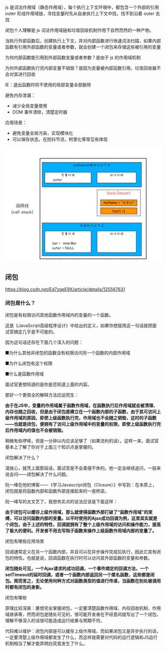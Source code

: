 js 是词法作用域（静态作用域），每个执行上下文环境中，都包含一个外部的引用 outer 形成作用域链，寻找变量时先从自身执行上下文中找，找不到沿着 outer 去找

闭包个人理解是 js 词法作用域链和垃圾回收机制作用下自然而然的一种产物。

当执行外部函数后，创建执行上下文，并对内部函数进行快速词法扫描，如果内部函数有引用外部函数的变量或者参数，就会创建一个闭包来存储这些被引用的变量

为何内部函数能引用到外部函数变量或者参数？是由于 js 的作用域机制

为何外部函数执行完内部变量不销毁？是因为变量被内部函数引用，垃圾回收器不会对其进行回收

  

IE：退出函数时将不使用的局部变量全部删除

避免内存泄漏：

- 减少全局变量使用
- DOM 事件清除，清楚定时器

应用场景：

- 避免变量全局污染，实现模块化
- 可以保存状态，在防抖节流，柯里化等常见有体现



![](../assets/作用域链、闭包-20240717200748392.jpg)



## 闭包
https://blog.csdn.net/Ed7zgeE9X/article/details/125567631

### 闭包是什么？

闭包是有权限访问其他函数作用域内的变量的一个函数。

这是《JavaScript高级程序设计》中给出的定义，如果你想就用这一句话就把面试官搞定几乎是不可能的。

因为这句话还存在下面几个深入的问题：


■为什么其他非闭包的函数没有权限访问另一个函数的内部作用域

■为什么闭包有这个权限

■什么是函数作用域

面试官更想知道的是你是否知道上面的内容。

那好一个更周全的解释方法应运而生：

**由于在JS中，变量的作用域属于函数作用域，在函数执行后作用域就会被清理、内存也随之回收，但是由于闭包是建立在一个函数内部的子函数，由于其可访问上级作用域的原因，即使上级函数执行完，作用域也不会随之销毁，这时的子函数——也就是闭包，便拥有了访问上级作用域中的变量的权限，即使上级函数执行完后作用域内的值也不会被销毁。**

稍微有些啰嗦，但是一分钟以内应该足够了（如果流利的话）。这样一来，面试官基本上了解了你对于上面三个知识点是掌握的。

闭包解决了什么？


请放心，就凭上面那段话，面试官是不会善摆干休的。他一定会继续追问，一般来说会问——闭包解决了什么问题。


阮一峰在他的博客——《学习Javascript闭包（Closure）》中写到：在本质上，闭包就是将函数内部和函数外部连接起来的一座桥梁。


阮一峰写的太文艺了，我想务实点的说法应该是下面这样：


**由于闭包可以缓存上级作用域，那么就使得函数外部打破了“函数作用域”的束缚，可以访问函数内部的变量。以平时使用的Ajax成功回调为例，这里其实就是个闭包，由于上述的特性，回调就拥有了整个上级作用域的访问和操作能力，提高了极大的便利。开发者不用去写钩子函数来操作上级函数作用域内部的变量了。**

闭包有哪些应用场景


回调通常定义在另一个函数内部，并且可以在异步操作完成后执行，因此它具有闭包的特性。也就是说，回调函数在执行时可以访问其外部函数的变量和参数。

**闭包随处可见，一个Ajax请求的成功回调，一个事件绑定的回调方法，一个setTimeout的延时回调，或者一个函数内部返回另一个匿名函数，这些都是闭包。简而言之，无论使用何种方式对函数类型的值进行传递，当函数在别处被调用时都有闭包的身影。**

  

闭包有哪些

原理比较深奥：要想完全掌握闭包，一定要清楚函数作用域、内存回收机制、作用域继承等，然而闭包是随处可见的，很可能开发者在不经意间就写出了一个闭包，理解不够深入的话很可能造成运行结果与预期不符。

代码难以维护：闭包内部是可以缓存上级作用域，而如果闭包又是异步执行的话，一定要清楚上级作用域都发生了什么，而这样就需要对代码的运行逻辑和JS运行机制相当了解才能弄明白究竟发生了什么。